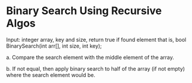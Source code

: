 # Binary Search Using Recursive Algos
Input: integer array, key and size, return true if found element that is, 
bool BinarySearch(int arr[], int size, int key);

a. Compare the search element with the middle element of the array.

b. If not equal, then apply binary search to half of the array (if not empty) where the search element would be.
